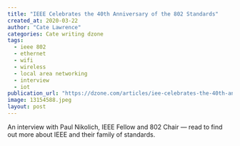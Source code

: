 ```yaml
---
title: "IEEE Celebrates the 40th Anniversary of the 802 Standards"
created_at: 2020-03-22
author: "Cate Lawrence"
categories: Cate writing dzone
tags: 
  - ieee 802
  - ethernet
  - wifi
  - wireless
  - local area networking
  - interview
  - iot
publication_url: "https://dzone.com/articles/iee-celebrates-the-40th-anniversary-of-the-802-sta"
image: 13154588.jpeg
layout: post
---
```

An interview with Paul Nikolich, IEEE Fellow and 802 Chair — read to find out more about IEEE and their family of standards.


